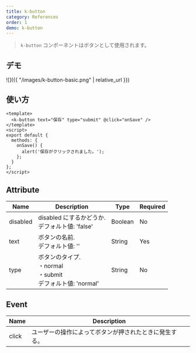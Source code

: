 ```yaml
---
title: k-button
category: References
order: 1
demo: k-button
---
```


> `k-button` コンポーネントはボタンとして使用されます。

## デモ

![]({{ "/images/k-button-basic.png" | relative_url }})

## 使い方

```vue
<template>
  <k-button text="保存" type="submit" @click="onSave" />
</template>
<script>
export default {
  methods: {
    onSave() {
      alert('保存がクリックされました。');
    };
  }
};
</script>
```

## Attribute

| Name     | Description                                                        | Type    | Required |
| -------- | ------------------------------------------------------------------ | ------- | -------- |
| disabled | disabled にするかどうか.<br>デフォルト値: 'false'                  | Boolean | No       |
| text     | ボタンの名前.<br>デフォルト値: ''                                  | String  | Yes      |
| type     | ボタンのタイプ.<br>・normal<br>・submit <br>デフォルト値: 'normal' | String  | No       |

## Event

| Name  | Description                                            |
| ----- | ------------------------------------------------------ |
| click | ユーザーの操作によってボタンが押されたときに発生する。 |
